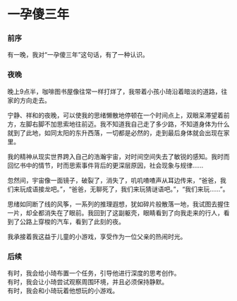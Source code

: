 
# 一孕傻三年
### 前序
有一晚，我对“一孕傻三年”这句话，有了一种认识。


### 夜晚
晚上9点半，咖啡图书屋像往常一样打烊了，我带着小孩小琦沿着暗淡的道路，往家的方向走去。

宁静、祥和的夜晚，可以使我的思绪懒散地停顿在一个时间点上，双眼呆滞望着前方，左脚右脚不加思索地往前迈。我不知道我自己走了多少路，不知道身体为什么就到了此地，如同太阳的东升西落，一切都是必然的，走到最后身体就会出现在家里。

我的精神从现实世界跨入自己的浩瀚宇宙，对时间空间失去了敏锐的感知。我时而回忆书中的情节，时而思索事件背后的更深层原因，社会现象与规律......

忽然间，宇宙像一面镜子，破裂了，消失了，叽叽喳喳声从耳边传来，“爸爸，我们来玩成语接龙吧。”，“爸爸，无聊死了，我们来玩猜谜语吧。”，“我们来玩......”。

思绪如同断了线的风筝，一系列的推理遐想，犹如碎片般散落一地，我试图去握住一片，却全都消失在了眼前。我回到了这副躯壳，眼睛看到了向我走来的行人，看到了公路上穿梭的汽车，看到了此刻的夜。

我承接着我这益于儿童的小游戏，享受作为一位父亲的热闹时光。


### 后续
有时，我会给小琦布置一个任务，引导他进行深度的思考创作。  
有时，我会让小琦尝试观察周围环境，并且必须保持静默。  
有时，我会和小琦玩着他想玩的小游戏。  